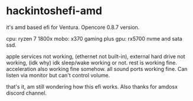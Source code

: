 # hackintoshefi-amd
it's amd based efi for Ventura. Opencore 0.8.7 version.

cpu: ryzen 7 1800x
mobo: x370 gaming plus
gpu: rx5700
nvme and sata ssd.

apple services not working, (ethernet not built-in),
external hard drive not working, (idk why)
idk sleep/wake working or not.
rest is working fine.
acceleration also working fine somehow. 
all sound ports working fine. Can listen via monitor but can't control volume. 

that's it, am still wondering how this efi works. Also thanks for amdosx discord channel.
